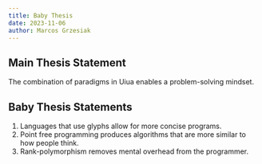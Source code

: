 ```yaml
---
title: Baby Thesis
date: 2023-11-06
author: Marcos Grzesiak
---
```


## Main Thesis Statement

The combination of paradigms in Uiua enables a problem-solving mindset.

## Baby Thesis Statements

1.  Languages that use glyphs allow for more concise programs.
1.  Point free programming produces algorithms that are more similar to how people think.
1.  Rank-polymorphism removes mental overhead from the programmer.
